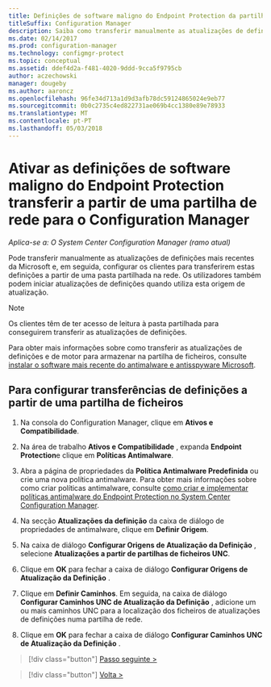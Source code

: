```yaml
---
title: Definições de software maligno do Endpoint Protection da partilha de rede
titleSuffix: Configuration Manager
description: Saiba como transferir manualmente as atualizações de definições mais recentes da Microsoft e, em seguida, configure clientes para transferirem estas definições.
ms.date: 02/14/2017
ms.prod: configuration-manager
ms.technology: configmgr-protect
ms.topic: conceptual
ms.assetid: ddef4d2a-f481-4020-9ddd-9cca5f9795cb
author: aczechowski
manager: dougeby
ms.author: aaroncz
ms.openlocfilehash: 96fe34d713a1d9d3afb78dc59124865024e9eb77
ms.sourcegitcommit: 0b0c2735c4ed822731ae069b4cc1380e89e78933
ms.translationtype: MT
ms.contentlocale: pt-PT
ms.lasthandoff: 05/03/2018
---
```

# <a name="enable-endpoint-protection-malware-definitions-to-download-from-a-network-share-for-configuration-manager"></a>Ativar as definições de software maligno do Endpoint Protection transferir a partir de uma partilha de rede para o Configuration Manager

*Aplica-se a: O System Center Configuration Manager (ramo atual)*

 Pode transferir manualmente as atualizações de definições mais recentes da Microsoft e, em seguida, configurar os clientes para transferirem estas definições a partir de uma pasta partilhada na rede. Os utilizadores também podem iniciar atualizações de definições quando utiliza esta origem de atualização.

> [!NOTE]
>  Os clientes têm de ter acesso de leitura à pasta partilhada para conseguirem transferir as atualizações de definições.

 Para obter mais informações sobre como transferir as atualizações de definições e de motor para armazenar na partilha de ficheiros, consulte [instalar o software mais recente do antimalware e antisspyware Microsoft](http://www.microsoft.com/security/portal/Definitions/HowToForeFront.aspx).

## <a name="to-configure-definition-downloads-from-a-file-share"></a>Para configurar transferências de definições a partir de uma partilha de ficheiros

1.  Na consola do Configuration Manager, clique em **Ativos e Compatibilidade**.

2.  Na área de trabalho **Ativos e Compatibilidade** , expanda **Endpoint Protection**e clique em **Políticas Antimalware**.

3.  Abra a página de propriedades da **Política Antimalware Predefinida** ou crie uma nova política antimalware. Para obter mais informações sobre como criar políticas antimalware, consulte [como criar e implementar políticas antimalware do Endpoint Protection no System Center Configuration Manager](endpoint-antimalware-policies.md).

4.  Na secção **Atualizações da definição** da caixa de diálogo de propriedades de antimalware, clique em **Definir Origem**.

5.  Na caixa de diálogo **Configurar Origens de Atualização da Definição** , selecione **Atualizações a partir de partilhas de ficheiros UNC**.

6.  Clique em **OK** para fechar a caixa de diálogo **Configurar Origens de Atualização da Definição** .

7.  Clique em **Definir Caminhos**. Em seguida, na caixa de diálogo **Configurar Caminhos UNC de Atualização da Definição** , adicione um ou mais caminhos UNC para a localização dos ficheiros de atualizações de definições numa partilha de rede.

8.  Clique em **OK** para fechar a caixa de diálogo **Configurar Caminhos UNC de Atualização da Definição** .


> [!div class="button"]
[Passo seguinte >](endpoint-antimalware-policies.md)

> [!div class="button"]
[Volta >](endpoint-configure-alerts.md)
